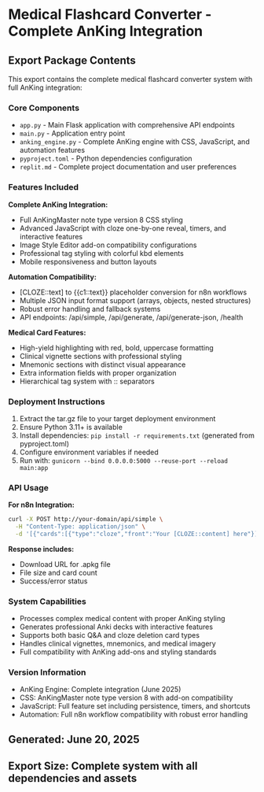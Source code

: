 # Medical Flashcard Converter - Complete AnKing Integration

## Export Package Contents

This export contains the complete medical flashcard converter system with full AnKing integration:

### Core Components
- `app.py` - Main Flask application with comprehensive API endpoints
- `main.py` - Application entry point
- `anking_engine.py` - Complete AnKing engine with CSS, JavaScript, and automation features
- `pyproject.toml` - Python dependencies configuration
- `replit.md` - Complete project documentation and user preferences

### Features Included

**Complete AnKing Integration:**
- Full AnKingMaster note type version 8 CSS styling
- Advanced JavaScript with cloze one-by-one reveal, timers, and interactive features
- Image Style Editor add-on compatibility configurations
- Professional tag styling with colorful kbd elements
- Mobile responsiveness and button layouts

**Automation Compatibility:**
- [CLOZE::text] to {{c1::text}} placeholder conversion for n8n workflows
- Multiple JSON input format support (arrays, objects, nested structures)
- Robust error handling and fallback systems
- API endpoints: /api/simple, /api/generate, /api/generate-json, /health

**Medical Card Features:**
- High-yield highlighting with red, bold, uppercase formatting
- Clinical vignette sections with professional styling
- Mnemonic sections with distinct visual appearance
- Extra information fields with proper organization
- Hierarchical tag system with :: separators

### Deployment Instructions

1. Extract the tar.gz file to your target deployment environment
2. Ensure Python 3.11+ is available
3. Install dependencies: `pip install -r requirements.txt` (generated from pyproject.toml)
4. Configure environment variables if needed
5. Run with: `gunicorn --bind 0.0.0.0:5000 --reuse-port --reload main:app`

### API Usage

**For n8n Integration:**
```bash
curl -X POST http://your-domain/api/simple \
  -H "Content-Type: application/json" \
  -d '[{"cards":[{"type":"cloze","front":"Your [CLOZE::content] here"}]}]'
```

**Response includes:**
- Download URL for .apkg file
- File size and card count
- Success/error status

### System Capabilities

- Processes complex medical content with proper AnKing styling
- Generates professional Anki decks with interactive features
- Supports both basic Q&A and cloze deletion card types
- Handles clinical vignettes, mnemonics, and medical imagery
- Full compatibility with AnKing add-ons and styling standards

### Version Information
- AnKing Engine: Complete integration (June 2025)
- CSS: AnKingMaster note type version 8 with add-on compatibility
- JavaScript: Full feature set including persistence, timers, and shortcuts
- Automation: Full n8n workflow compatibility with robust error handling

## Generated: June 20, 2025
## Export Size: Complete system with all dependencies and assets